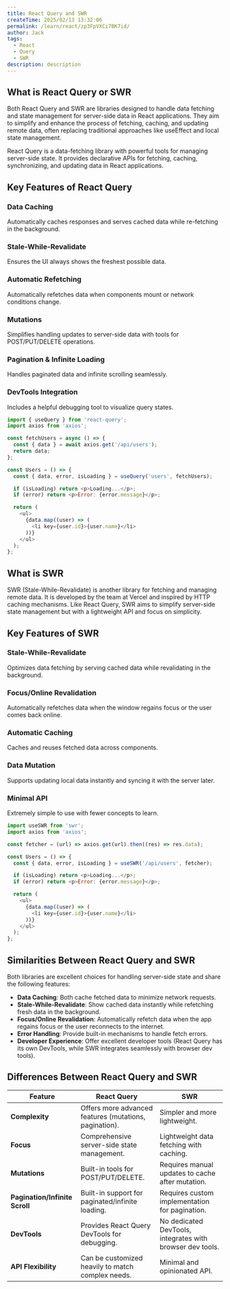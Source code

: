 ```yaml
---
title: React Query and SWR
createTime: 2025/02/13 13:32:06
permalink: /learn/react/zp3FpVXCi7BK7id/
author: Jack
tags:
  - React
  - Query
  - SWR
description: description
---
```


## What is React Query or SWR

Both React Query and SWR are libraries designed to handle data fetching and state management for server-side data in React applications. They aim to simplify and enhance the process of fetching, caching, and updating remote data, often replacing traditional approaches like useEffect and local state management.

React Query is a data-fetching library with powerful tools for managing server-side state. It provides declarative APIs for fetching, caching, synchronizing, and updating data in React applications.

## Key Features of React Query

### Data Caching

Automatically caches responses and serves cached data while re-fetching in the background.

### Stale-While-Revalidate

Ensures the UI always shows the freshest possible data.

### Automatic Refetching 

Automatically refetches data when components mount or network conditions change.

### Mutations 

Simplifies handling updates to server-side data with tools for POST/PUT/DELETE operations.

### Pagination & Infinite Loading 

Handles paginated data and infinite scrolling seamlessly.

### DevTools Integration

Includes a helpful debugging tool to visualize query states.

```Javascript
import { useQuery } from 'react-query';
import axios from 'axios';

const fetchUsers = async () => {
  const { data } = await axios.get('/api/users');
  return data;
};

const Users = () => {
  const { data, error, isLoading } = useQuery('users', fetchUsers);

  if (isLoading) return <p>Loading...</p>;
  if (error) return <p>Error: {error.message}</p>;

  return (
    <ul>
      {data.map((user) => (
        <li key={user.id}>{user.name}</li>
      ))}
    </ul>
  );
};

```

## What is SWR

SWR (Stale-While-Revalidate) is another library for fetching and managing remote data. It is developed by the team at Vercel and inspired by HTTP caching mechanisms. Like React Query, SWR aims to simplify server-side state management but with a lightweight API and focus on simplicity.

## Key Features of SWR

### Stale-While-Revalidate 

Optimizes data fetching by serving cached data while revalidating in the background.

### Focus/Online Revalidation

Automatically refetches data when the window regains focus or the user comes back online.

### Automatic Caching

Caches and reuses fetched data across components.

### Data Mutation

Supports updating local data instantly and syncing it with the server later.

### Minimal API

Extremely simple to use with fewer concepts to learn.

```Javascript
import useSWR from 'swr';
import axios from 'axios';

const fetcher = (url) => axios.get(url).then((res) => res.data);

const Users = () => {
  const { data, error, isLoading } = useSWR('/api/users', fetcher);

  if (isLoading) return <p>Loading...</p>;
  if (error) return <p>Error: {error.message}</p>;

  return (
    <ul>
      {data.map((user) => (
        <li key={user.id}>{user.name}</li>
      ))}
    </ul>
  );
};

```
## Similarities Between React Query and SWR

Both libraries are excellent choices for handling server-side state and share the following features:

- **Data Caching**: Both cache fetched data to minimize network requests.
- **Stale-While-Revalidate**: Show cached data instantly while refetching fresh data in the background.
- **Focus/Online Revalidation**: Automatically refetch data when the app regains focus or the user reconnects to the internet.
- **Error Handling**: Provide built-in mechanisms to handle fetch errors.
- **Developer Experience**: Offer excellent developer tools (React Query has its own DevTools, while SWR integrates seamlessly with browser dev tools).

## Differences Between React Query and SWR

| Feature                       | **React Query**                                          | **SWR**                                              |
|-------------------------------|---------------------------------------------------------|------------------------------------------------------|
| **Complexity**                | Offers more advanced features (mutations, pagination). | Simpler and more lightweight.                       |
| **Focus**                     | Comprehensive server-side state management.            | Lightweight data fetching with caching.             |
| **Mutations**                 | Built-in tools for POST/PUT/DELETE.                    | Requires manual updates to cache after mutation.    |
| **Pagination/Infinite Scroll**| Built-in support for paginated/infinite loading.       | Requires custom implementation for pagination.      |
| **DevTools**                  | Provides React Query DevTools for debugging.           | No dedicated DevTools, integrates with browser dev tools. |
| **API Flexibility**           | Can be customized heavily to match complex needs.      | Minimal and opinionated API.                        |
